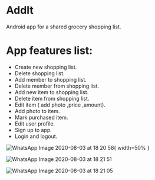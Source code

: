 # AddIt
Android app for a shared grocery shopping list.

# App features list:
* Create new shopping list.
* Delete shopping list.
* Add member to shopping list.
* Delete member from shopping list.
* Add new item to shopping list.
* Delete item from shopping list.
* Edit item ( add photo ,price ,amount).
* Add photo to item.
* Mark purchased item.
* Edit user profile.
* Sign up to app.
* Login and logout.

![WhatsApp Image 2020-08-03 at 18 20 58](https://user-images.githubusercontent.com/38475764/89199361-1964f680-d5b7-11ea-81dc-5e4277c18872.jpeg ){ width=50% }


![WhatsApp Image 2020-08-03 at 18 21 51](https://user-images.githubusercontent.com/38475764/89199641-85475f00-d5b7-11ea-8e4a-22b759e01724.jpeg)

![WhatsApp Image 2020-08-03 at 18 21 05](https://user-images.githubusercontent.com/38475764/89202890-5384c700-d5bc-11ea-963f-306677eb0801.jpeg)
